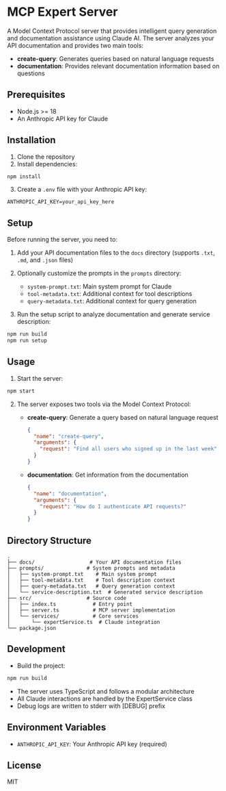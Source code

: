 # MCP Expert Server

A Model Context Protocol server that provides intelligent query generation and documentation assistance using Claude AI. The server analyzes your API documentation and provides two main tools:

- **create-query**: Generates queries based on natural language requests
- **documentation**: Provides relevant documentation information based on questions

## Prerequisites

- Node.js >= 18
- An Anthropic API key for Claude

## Installation

1. Clone the repository
2. Install dependencies:
```bash
npm install
```
3. Create a `.env` file with your Anthropic API key:
```
ANTHROPIC_API_KEY=your_api_key_here
```

## Setup

Before running the server, you need to:

1. Add your API documentation files to the `docs` directory (supports `.txt`, `.md`, and `.json` files)

2. Optionally customize the prompts in the `prompts` directory:
   - `system-prompt.txt`: Main system prompt for Claude
   - `tool-metadata.txt`: Additional context for tool descriptions
   - `query-metadata.txt`: Additional context for query generation

3. Run the setup script to analyze documentation and generate service description:
```bash
npm run build
npm run setup
```

## Usage

1. Start the server:
```bash
npm start
```

2. The server exposes two tools via the Model Context Protocol:

   - **create-query**: Generate a query based on natural language request
     ```json
     {
       "name": "create-query",
       "arguments": {
         "request": "Find all users who signed up in the last week"
       }
     }
     ```

   - **documentation**: Get information from the documentation
     ```json
     {
       "name": "documentation",
       "arguments": {
         "request": "How do I authenticate API requests?"
       }
     }
     ```

## Directory Structure

```
.
├── docs/                  # Your API documentation files
├── prompts/              # System prompts and metadata
│   ├── system-prompt.txt    # Main system prompt
│   ├── tool-metadata.txt    # Tool description context
│   ├── query-metadata.txt   # Query generation context
│   └── service-description.txt  # Generated service description
├── src/                  # Source code
│   ├── index.ts            # Entry point
│   ├── server.ts           # MCP server implementation
│   └── services/           # Core services
│       └── expertService.ts  # Claude integration
└── package.json
```

## Development

- Build the project:
```bash
npm run build
```

- The server uses TypeScript and follows a modular architecture
- All Claude interactions are handled by the ExpertService class
- Debug logs are written to stderr with [DEBUG] prefix

## Environment Variables

- `ANTHROPIC_API_KEY`: Your Anthropic API key (required)

## License

MIT
